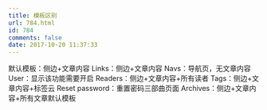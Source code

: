 ```yaml
---
title: 模板区别
url: 784.html
id: 784
comments: false
date: 2017-10-20 11:37:33
---
```


默认模板：侧边+文章内容 Links：侧边+文章内容 Navs：导航页，无文章内容   User：显示该功能需要开启 Readers：侧边+文章内容+所有读者 Tags：侧边+文章内容+标签云 Reset password：重置密码三部曲页面 Archives：侧边+文章内容+所有文章默认模板